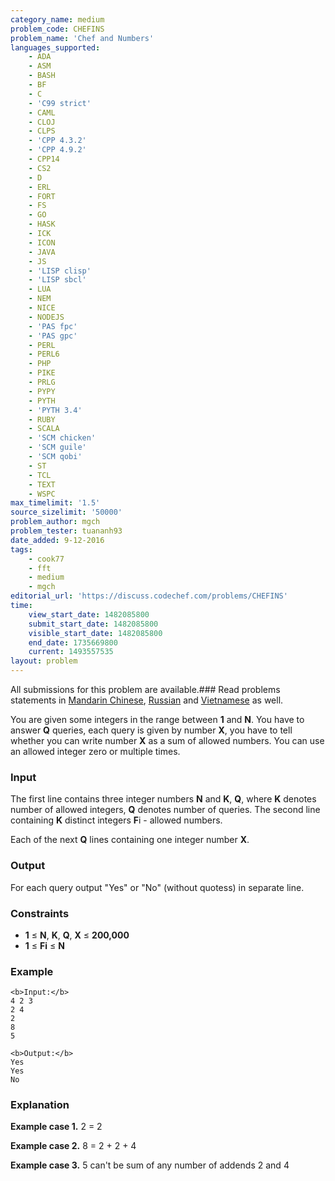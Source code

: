 ```yaml
---
category_name: medium
problem_code: CHEFINS
problem_name: 'Chef and Numbers'
languages_supported:
    - ADA
    - ASM
    - BASH
    - BF
    - C
    - 'C99 strict'
    - CAML
    - CLOJ
    - CLPS
    - 'CPP 4.3.2'
    - 'CPP 4.9.2'
    - CPP14
    - CS2
    - D
    - ERL
    - FORT
    - FS
    - GO
    - HASK
    - ICK
    - ICON
    - JAVA
    - JS
    - 'LISP clisp'
    - 'LISP sbcl'
    - LUA
    - NEM
    - NICE
    - NODEJS
    - 'PAS fpc'
    - 'PAS gpc'
    - PERL
    - PERL6
    - PHP
    - PIKE
    - PRLG
    - PYPY
    - PYTH
    - 'PYTH 3.4'
    - RUBY
    - SCALA
    - 'SCM chicken'
    - 'SCM guile'
    - 'SCM qobi'
    - ST
    - TCL
    - TEXT
    - WSPC
max_timelimit: '1.5'
source_sizelimit: '50000'
problem_author: mgch
problem_tester: tuananh93
date_added: 9-12-2016
tags:
    - cook77
    - fft
    - medium
    - mgch
editorial_url: 'https://discuss.codechef.com/problems/CHEFINS'
time:
    view_start_date: 1482085800
    submit_start_date: 1482085800
    visible_start_date: 1482085800
    end_date: 1735669800
    current: 1493557535
layout: problem
---
```

All submissions for this problem are available.###  Read problems statements in [Mandarin Chinese](http://www.codechef.com/download/translated/COOK77/mandarin/CHEFINS.pdf), [Russian](http://www.codechef.com/download/translated/COOK77/russian/CHEFINS.pdf) and [Vietnamese](http://www.codechef.com/download/translated/COOK77/vietnamese/CHEFINS.pdf) as well.

You are given some integers in the range between **1** and **N**. You have to answer **Q** queries, each query is given by number **X**, you have to tell whether you can write number **X** as a sum of allowed numbers. You can use an allowed integer zero or multiple times.

### Input

The first line contains three integer numbers **N** and **K**, **Q**, where **K** denotes number of allowed integers, **Q** denotes number of queries. The second line containing **K** distinct integers **F**i - allowed numbers.

Each of the next **Q** lines containing one integer number **X**.

### Output

For each query output "Yes" or "No" (without quotess) in separate line.

### Constraints

- **1** ≤ **N**, **K**, **Q**, **X** ≤ **200,000**
- **1** ≤ **Fi** ≤ **N**

### Example

```
<b>Input:</b>
4 2 3
2 4
2
8
5

<b>Output:</b>
Yes
Yes
No

```
### Explanation

**Example case 1.** 2 = 2

**Example case 2.** 8 = 2 + 2 + 4

**Example case 3.** 5 can't be sum of any number of addends 2 and 4